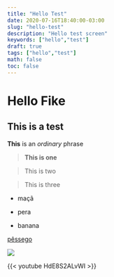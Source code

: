 ```yaml
---
title: "Hello Test"
date: 2020-07-16T18:40:00-03:00
slug: "hello-test"
description: "Hello test screen"
keywords: ["hello","test"]
draft: true
tags: ["hello","test"]
math: false
toc: false
---
```

# Hello Fike

## This is a test 

**This** is an *ordinary* phrase

>**This is one**

>This is two

>This is three

* maçã

* pera

* banana

[pêssego](https://github.com/mdcpmoreira/simple)

![](/images/teste.jpg)


{{< youtube HdE8S2ALvWI >}}



